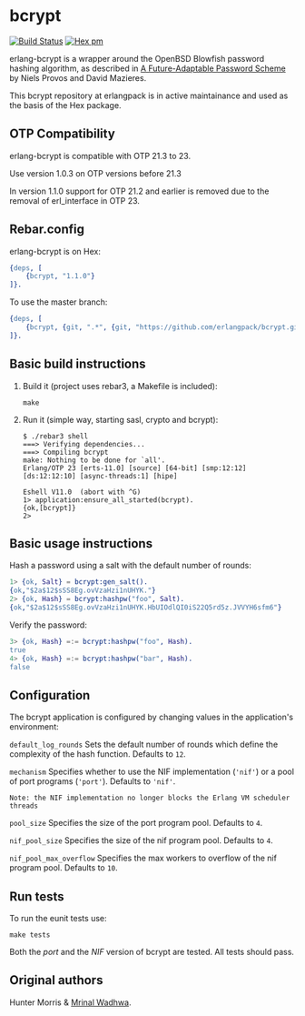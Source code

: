 bcrypt
======

[![Build Status](https://travis-ci.org/erlangpack/bcrypt.svg?branch=master)](https://travis-ci.org/erlangpack/bcrypt)
[![Hex pm](http://img.shields.io/hexpm/v/bcrypt.svg?style=flat)](https://hex.pm/packages/bcrypt)

erlang-bcrypt is a wrapper around the OpenBSD Blowfish password hashing
algorithm, as described in 
[A Future-Adaptable Password Scheme](http://www.openbsd.org/papers/bcrypt-paper.ps) 
by Niels Provos and David Mazieres.

This bcrypt repository at erlangpack is in active maintainance and used
as the basis of the Hex package.


OTP Compatibility
-----------------

erlang-bcrypt is compatible with OTP 21.3 to 23.

Use version 1.0.3 on OTP versions before 21.3

In version 1.1.0 support for OTP 21.2 and earlier is removed
due to the removal of erl_interface in OTP 23.


Rebar.config
------------

erlang-bcrypt is on Hex:

  ```erlang
  {deps, [
      {bcrypt, "1.1.0"}
  ]}.
  ```

To use the master branch:

  ```erlang
  {deps, [
      {bcrypt, {git, ".*", {git, "https://github.com/erlangpack/bcrypt.git", {branch, "master"}}}
  ]}.
  ```


Basic build instructions
------------------------

1. Build it (project uses rebar3, a Makefile is included):

    ```shell
    make
    ```

2. Run it (simple way, starting sasl, crypto and bcrypt):

    ```shell
    $ ./rebar3 shell
    ===> Verifying dependencies...
    ===> Compiling bcrypt
    make: Nothing to be done for `all'.
    Erlang/OTP 23 [erts-11.0] [source] [64-bit] [smp:12:12] [ds:12:12:10] [async-threads:1] [hipe]

    Eshell V11.0  (abort with ^G)
    1> application:ensure_all_started(bcrypt).
    {ok,[bcrypt]}
    2>     
    ```

Basic usage instructions
------------------------

Hash a password using a salt with the default number of rounds:

```erlang
1> {ok, Salt} = bcrypt:gen_salt().
{ok,"$2a$12$sSS8Eg.ovVzaHzi1nUHYK."}
2> {ok, Hash} = bcrypt:hashpw("foo", Salt).
{ok,"$2a$12$sSS8Eg.ovVzaHzi1nUHYK.HbUIOdlQI0iS22Q5rd5z.JVVYH6sfm6"}
```

Verify the password:

```erlang
3> {ok, Hash} =:= bcrypt:hashpw("foo", Hash).
true
4> {ok, Hash} =:= bcrypt:hashpw("bar", Hash).
false
````

Configuration
-------------

The bcrypt application is configured by changing values in the
application's environment:

`default_log_rounds`
  Sets the default number of rounds which define the complexity of the
  hash function. Defaults to ``12``.

`mechanism`
  Specifies whether to use the NIF implementation (`'nif'`) or a
  pool of port programs (`'port'`). Defaults to `'nif'`.

  `Note: the NIF implementation no longer blocks the Erlang VM
  scheduler threads`

`pool_size`
  Specifies the size of the port program pool. Defaults to ``4``.

`nif_pool_size`
  Specifies the size of the nif program pool. Defaults to ``4``.

`nif_pool_max_overflow`
  Specifies the max workers to overflow of the nif program pool. Defaults to ``10``.

Run tests
---------

To run the eunit tests use:

```shell
make tests
```

Both the _port_ and the _NIF_ version of bcrypt are tested.
All tests should pass.

Original authors
----------------

Hunter Morris & [Mrinal Wadhwa](https://github.com/mrinalwadhwa).
